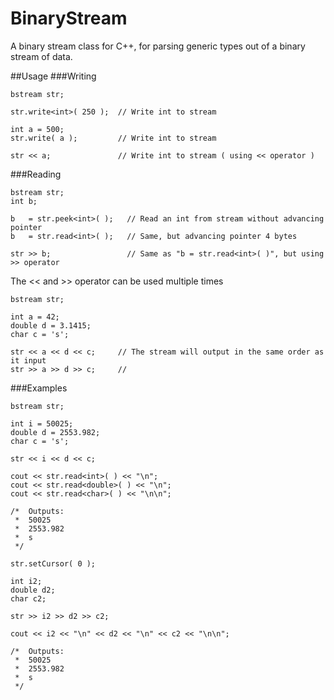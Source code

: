 # BinaryStream
A binary stream class for C++, for parsing generic types out of a binary stream of data.

##Usage
###Writing
```
bstream str;

str.write<int>( 250 );  // Write int to stream

int a = 500;
str.write( a );         // Write int to stream

str << a;               // Write int to stream ( using << operator )
```

###Reading
```
bstream str;
int b;

b   = str.peek<int>( );   // Read an int from stream without advancing pointer
b   = str.read<int>( );   // Same, but advancing pointer 4 bytes

str >> b;                 // Same as "b = str.read<int>( )", but using >> operator
```

The << and >> operator can be used multiple times
```
bstream str;

int a = 42;
double d = 3.1415;
char c = 's';

str << a << d << c;     // The stream will output in the same order as it input
str >> a >> d >> c;     //
```

###Examples
```
bstream str;

int i = 50025;
double d = 2553.982;
char c = 's';

str << i << d << c;

cout << str.read<int>( ) << "\n";
cout << str.read<double>( ) << "\n";
cout << str.read<char>( ) << "\n\n";

/*  Outputs:
 *  50025
 *  2553.982
 *  s
 */

str.setCursor( 0 );

int i2;
double d2;
char c2;

str >> i2 >> d2 >> c2;

cout << i2 << "\n" << d2 << "\n" << c2 << "\n\n";

/*  Outputs:
 *  50025
 *  2553.982
 *  s
 */
```
